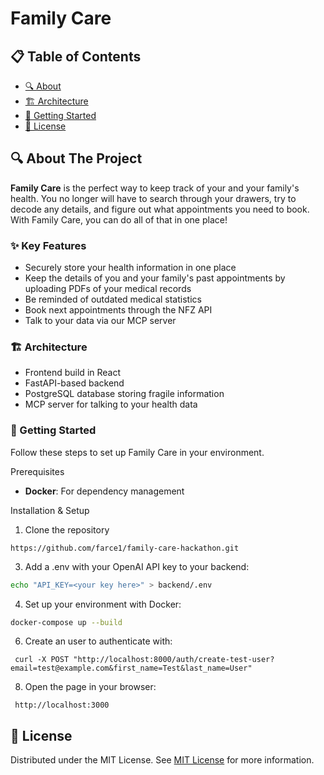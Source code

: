 # Family Care

## 📋 Table of Contents

- [🔍 About](#-about-the-project)
- [🏗️ Architecture](#arch)
- [🚀 Getting Started](#-getting-started)
- [📄 License](#-license)

## 🔍 About The Project

**Family Care** is the perfect way to keep track of your and your family's health. You no longer will have to search through your drawers, try to decode any details, and figure out what appointments you need to book. With Family Care, you can do all of that in one place!

### **✨ Key Features**

- Securely store your health information in one place
- Keep the details of you and your family's past appointments by uploading PDFs of your medical records
- Be reminded of outdated medical statistics
- Book next appointments through the NFZ API
- Talk to your data via our MCP server

### **🏗️ Architecture** <a name="arch"></a>

- Frontend build in React
- FastAPI-based backend
- PostgreSQL database storing fragile information
- MCP server for talking to your health data


### **🚀 Getting Started**

Follow these steps to set up Family Care in your environment.

Prerequisites
- **Docker**: For dependency management

Installation & Setup
1. Clone the repository
  ```
  https://github.com/farce1/family-care-hackathon.git
  ```
3. Add a .env with your OpenAI API key to your backend:
  ```bash
 echo "API_KEY=<your key here>" > backend/.env
  ```
4. Set up your environment with Docker:
  ```bash
  docker-compose up --build
  ```
6. Create an user to authenticate with:
  ```
   curl -X POST "http://localhost:8000/auth/create-test-user?email=test@example.com&first_name=Test&last_name=User"
  ```
8. Open the page in your browser:
  ```
   http://localhost:3000
  ```

## 📄 License

Distributed under the MIT License. See [MIT License](LICENSE) for more information.
